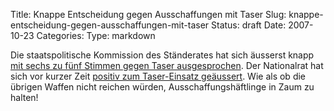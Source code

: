 Title: Knappe Entscheidung gegen Ausschaffungen mit Taser
Slug: knappe-entscheidung-gegen-ausschaffungen-mit-taser
Status: draft
Date: 2007-10-23
Categories:
Type: markdown

Die staatspolitische Kommission des Ständerates hat sich äusserst knapp [mit sechs zu fünf Stimmen gegen Taser ausgesprochen](http://www.20min.ch/news/schweiz/story/25825739). Der Nationalrat hat sich vor kurzer Zeit [positiv zum Taser-Einsatz geäussert](http://spinlock.ch/blog/2007/10/03/tasereinsatz-bei-aussschaffungen-neu-erlaubt/). Wie als ob die übrigen Waffen nicht reichen würden, Ausschaffungshäftlinge in Zaum zu halten!
